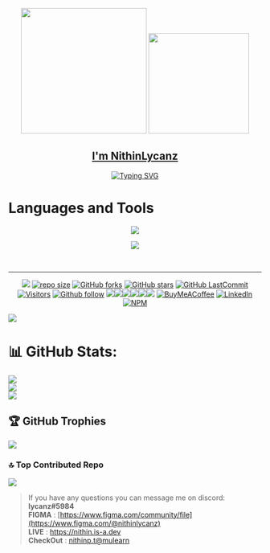 

<div align='center'>
<p align="center">
<p><img src= "https://media.giphy.com/media/jAzS2VUgF0yq6UBu7l/giphy.gif" width="250px" height="250px"> 
 <img src= "https://github.com/nithinlycanz/nithinlycanz/assets/81744339/6e67411e-b490-4fa3-b65c-4b1fe15eed4c"  width="200px" height="200px"  >

<a href = "https://nithinlycanz.github.io"><h2>I'm NithinLycanz</h2></a>
</p>

</p>
<a href="https://git.io/typing-svg"><img src="https://readme-typing-svg.demolab.com?font=Fira+Code&pause=1000&random=false&width=435&lines=Nithin+is+a+web+designer+;and+back-end+developer.;He+crafts+responsive+websites;where+technologies+meet+creativity." alt="Typing SVG" /></a>
</div>

</p>
<div>
<div><p><h1> Languages and Tools</h4></div></p>
 
</div>
<p align="center">
  <a href="https://skillicons.dev">
<!--    <img src="https://skillicons.dev/icons?i=html,css,jquery,git,mysql,mongodb,firebase,java,js,r,py,tensorflow,figma,github"/> -->
    <img src="https://skillicons.dev/icons?i=html,css,git,mysql,java,js,nodejs,py,figma,github,flutter,aws,gcp,azure"/>
  </a>
</p>

<p align="center">
  <a href="https://skillicons.dev">
<!--    <img src="https://skillicons.dev/icons?i=gitlab,androidstudio,idea,vscode,visualstudio,eclipse,idea,jenkins,docker,atom,azure,codepen"/> -->
   <img src="https://skillicons.dev/icons?i=androidstudio,vscode"/>
  </a>
</p>
<br>
</div>


<hr/>
<div align="center">
 

![](https://img.shields.io/badge/AI/ML%20Enthusiast-555555?style=for-the-badge&logoColor=white)
[![repo size](https://img.shields.io/github/repo-size/nithinlycanz/nithinlycanz?label=Repo%20Size&style=for-the-badge&labelColor=black&color=20bf6b)](https://github.com/nithinlycanz)
[![GitHub forks](https://img.shields.io/github/forks/nithinlycanz/nithinlycanz?&labelColor=black&color=0fb9b1&style=for-the-badge)](https://github.com/nithinlycanz)
[![GitHub stars](https://img.shields.io/github/stars/nithinlycanz?&labelColor=black&color=f7b731&style=for-the-badge)](https://github.com/nithinlycanz)
[![GitHub LastCommit](https://img.shields.io/github/last-commit/nithinlycanz/nithinlycanz?logo=github&labelColor=black&color=d1d8e0&style=for-the-badge)](https://github.com/nithinlycanz)
 [![Visitors](https://api.visitorbadge.io/api/visitors?path=https%3A%2F%2Fgithub.com%2Fnithinlycanz&countColor=%23263759)](https://github.com/nithinlycanz)
[![Github follow](https://img.shields.io/github/followers/nithinlycanz?label=Follow&color=black&style=for-the-badge)](https://github.com/nithinlycanz)
<img src="https://img.shields.io/badge/TypeScript%20-%23E00033.svg?&style=for-the-badge&logo=typescript&logoColor=white"><img src="https://img.shields.io/badge/React%20-%2314354C.svg?&style=for-the-badge&logo=React&logoColor=white"><img src="https://img.shields.io/badge/NestJS%20-%2300599C.svg?&style=for-the-badge&logo=NestJS&logoColor=white"><img src="https://img.shields.io/badge/firebase%20-%23777BB4.svg?&style=for-the-badge&logo=firebase&logoColor=white"><img src="https://img.shields.io/badge/git%20-%23F05032.svg?&style=for-the-badge&logo=git&logoColor=white"/><img src="http://img.shields.io/badge/-VS%20Code-000000?style=for-the-badge&logo=Visual-studio-code&logoColor=blue">
[![BuyMeACoffee](https://img.shields.io/badge/Buy%20Me%20a%20Coffee-ffdd00?style=for-the-badge&logo=buy-me-a-coffee&logoColor=black)](https://buymeacoffee.com/nithinlycanz)
[![LinkedIn](https://img.shields.io/badge/LinkedIn-%230077B5.svg?logo=linkedin&logoColor=white&style=for-the-badge)](https://www.linkedin.com/in/nithinlycanz/) 
[![NPM](https://img.shields.io/badge/NPM-%23CB3837.svg?style=for-the-badge&logo=npm&logoColor=white)](https://www.npmjs.com/~nithinlycanz)


</div>
 <p align='center'>

 ![](./profile-3d-contrib/profile-green-animate.svg)

# 📊 GitHub Stats:
![](https://github-readme-stats.vercel.app/api?username=nithinlycanz&theme=tokyonight&hide_border=false&include_all_commits=false&count_private=false)<br/>
![](https://github-readme-streak-stats.herokuapp.com/?user=nithinlycanz&theme=tokyonight&hide_border=false)<br/>
![](https://github-readme-stats.vercel.app/api/top-langs/?username=nithinlycanz&theme=tokyonight&hide_border=false&include_all_commits=false&count_private=false&layout=compact)

## 🏆 GitHub Trophies
![](https://github-profile-trophy.vercel.app/?username=nithinlycanz&theme=radical&no-frame=false&no-bg=true&margin-w=4)

### 🔝 Top Contributed Repo
![](https://github-contributor-stats.vercel.app/api?username=nithinlycanz&limit=5&theme=dark&combine_all_yearly_contributions=true)

> If you have any questions you can message me on discord: **lycanz#5984**  
> **FIGMA** : [https://www.figma.com/community/file](https://www.figma.com/@nithinlycanz) <br>
> **LIVE** : https://nithin.is-a.dev <br>
> **CheckOut** : [nithinp.t@mulearn](./profile/nithinp.t@mulearn.md)



  
<!-- Proudly created with GPRM ( https://gprm.itsvg.in ) -->
